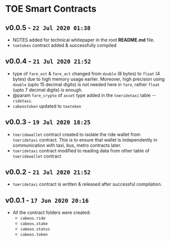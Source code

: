 TOE Smart Contracts
===================
v0.0.5 - `22 Jul 2020 01:38`
----
* NOTES added for technical whitepaper in the root __README.md__ file.
* `toetoken` contract added & successfully compiled

v0.0.4 - `21 Jul 2020 21:52`
----
* type of `fare_est` & `fare_act` changed from `double` (8 bytes) to `float` (4 bytes) due to high memory usage earlier. Moreover, high precision using `double` (upto 15 decimal digits) is not needed here in `fare`, rather `float` (upto 7 decimal digits) is enough.
* @param `fare_crypto` of `asset` type added in the `toeridetaxi` table -- `ridetaxi`.
* `cabeostoken` updated to `toetoken`

v0.0.3 - `19 Jul 2020 18:25`
----
* `toeridewallet` contract created to isolate the ride wallet from `toeridetaxi` contract. This is to ensure that wallet is independently in communication with taxi, bus, metro contracts later.
* `toeridetaxi` contract modified to reading data from other table of `toeridewallet` contract

v0.0.2 - `21 Jul 2020 21:52`
----
* `toeridetaxi` contract is written & released after successful compilation.


v0.0.1 - `17 Jun 2020 20:16`
----
* All the contract folders were created:
	- `cabeos.ride`
	- `cabeos.stake`
	- `cabeos.status`
	- `cabeos.token`